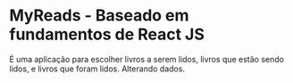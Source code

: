 # MyReads - Baseado em fundamentos de React JS
É uma aplicação para escolher livros a serem lidos, livros que estão sendo lidos, e livros que foram lidos.
Alterando dados.
